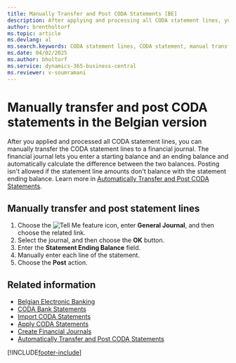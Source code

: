 ```yaml
---
title: Manually Transfer and Post CODA Statements [BE]
description: After applying and processing all CODA statement lines, you can manually transfer them to a financial journal.
author: brentholtorf
ms.topic: article
ms.devlang: al
ms.search.keywords: CODA statement lines, CODA statement, manual transfer, financial journal, Belgian version
ms.date: 04/02/2025
ms.author: bholtorf
ms.service: dynamics-365-business-central
ms.reviewer: v-soumramani
---
```


# Manually transfer and post CODA statements in the Belgian version

After you applied and processed all CODA statement lines, you can manually transfer the CODA statement lines to a financial journal. The financial journal lets you enter a starting balance and an ending balance and automatically calculate the difference between the two balances. Posting isn't allowed if the statement line amounts don't balance with the statement ending balance. Learn more in [Automatically Transfer and Post CODA Statements](how-to-automatically-transfer-and-post-coda-statements.md).

## Manually transfer and post statement lines  

1. Choose the ![Tell Me feature](../../media/ui-search/search_small.png "Tell me what you want to do") icon, enter **General Journal**, and then choose the related link.  
1. Select the journal, and then choose the **OK** button.  
1. Enter the **Statement Ending Balance** field.  
1. Manually enter each line of the statement.  
1. Choose the **Post** action.  

## Related information

- [Belgian Electronic Banking](belgian-electronic-banking.md)
- [CODA Bank Statements](coda-bank-statements.md)
- [Import CODA Statements](how-to-import-coda-statements.md)
- [Apply CODA Statements](how-to-apply-coda-statements.md)
- [Create Financial Journals](how-to-create-financial-journals.md)
- [Automatically Transfer and Post CODA Statements](how-to-automatically-transfer-and-post-coda-statements.md)

[!INCLUDE[footer-include](../../includes/footer-banner.md)]
